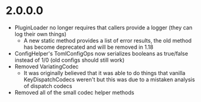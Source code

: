 # 2.0.0.0
* PluginLoader no longer requires that callers provide a logger (they can log their own things)
  * A new static method provides a list of error results, the old method has become deprecated and will be removed in 1.18
* ConfigHelper's TomlConfigOps now serializes booleans as true/false instead of 1/0 (old configs should still work)
* Removed VariatingCodec
  * It was originally believed that it was able to do things that vanilla KeyDispatchCodecs weren't but this was due to a mistaken analysis of dispatch codecs
* Removed all of the small codec helper methods
